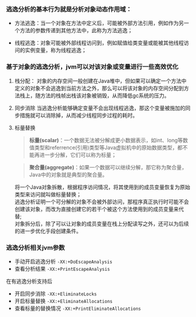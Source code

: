 ### 逃逸分析的基本行为就是分析对象动态作用域：

- 方法逃逸：当一个对象在方法中定义后，可能被外部方法引用，例如作为另一个方法的参数传递到其他方法中，此称为方法逃逸；

- 线程逃逸：对象可能被外部线程访问到，例如赋值给类变量或能被其他线程访问的实例变量，称为线程逃逸；


### 基于对象的逃逸分析，jvm可以对该对象或变量进行一些高效优化
1.  栈分配：
        对象的内存空间一般创建在Java堆中，但如果可以确定一个方法中定义的对象不会逃逸到当前方法之外，那么可以将该对象的内存空间分配到方法栈上，随方法的栈帧出栈该对象被销毁，从而降低gc系统的压力。
2.  同步消除
        当逃逸分析能够确定变量不会出现线程逃逸，那这个变量被施加的同步措施就可以消除掉，从而减少线程同步过程的耗时。
3. 标量替换

    > **标量(scalar)**：一个数据无法被分解成更小数据表示，如int、long等数值类型和referrence(引用)类型等Java虚拟机中的原始数据类型，都不能再进一步分解，它们可以称为标量；

    > **聚合量(aggregate)**：如果一个数据可以继续分解，那它称为聚合量，Java中的对象就是典型的聚合量。

    将一个Java对象拆散，根据程序访问情况，将其使用到的成员变量恢复为原始类型来访问就叫做标量替换；<br/>
    逃逸分析证明一个可分解的对象不会被外部访问，那程序真正执行时可能不会创建该对象，而改为直接创建它的若干个被这个方法使用到的成员变量来代替;<br/>
    对象拆分后，除了可以让对象的成员变量在栈上分配读写之外，还可以为后续的进一步优化手段创建条件。
        
### 逃逸分析相关jvm参数
- 手动开启逃逸分析 `-XX:+DoEscapeAnalysis`
- 查看分析结果 `-XX:+PrintEscapeAnalysis`

在有逃逸分析支持后
- 开启同步消除 `-XX:+EliminateLocks`
- 开启标量替换 `-XX:+EliminateAllocations`
- 查看标量的替换情况 `-XX:+PrintEliminateAllocations`

